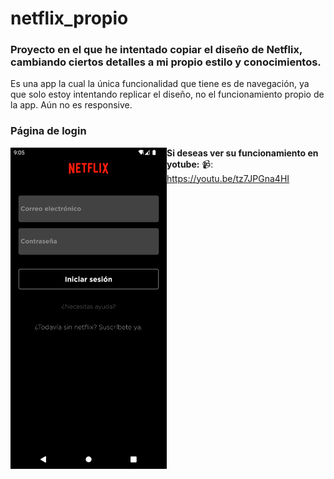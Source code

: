 # netflix_propio

### Proyecto en el que he intentado copiar el diseño de Netflix, cambiando ciertos detalles a mi propio estilo y conocimientos.

Es una app la cual la única funcionalidad que tiene es de navegación, ya que solo estoy intentando replicar el diseño, no el funcionamiento propio de la app.
Aún no es responsive.

### Página de login

<div><img src="/screenshots/Screenshot_1644522008.png" align="left" width="250" ></div>


**Si deseas ver su funcionamiento en yotube:**
📹: https://youtu.be/tz7JPGna4HI

